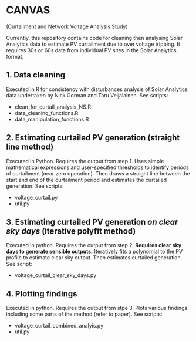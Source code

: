 # CANVAS
(Curtailment and Network Voltage Analysis Study)

Currently, this repository contains code for cleaning then analysing Solar Analytics data to estimate PV curtailment due to over voltage tripping.
It requires 30s or 60s data from individual PV sites in the Solar Analytics format.

## 1. Data cleaning

Executed in R for consistency with disturbances analysis of Solar Analytics data undertaken by Nick Gorman and Taru Veijalainen.
See scripts:
* clean_for_curtail_analysis_NS.R
* data_cleaning_functions.R
* data_manipulation_functions.R

## 2.  Estimating curtailed PV generation (straight line method)

Executed in Python. Requires the output from step 1. Uses simple mathematical expressions and user-specified thresholds to identify periods of curtailment (near zero operation). Then draws a straight line between the start and end of the curtailment period and estimates the curtailed generation. See scripts:

* voltage_curtail.py
* util.py


## 3. Estimating curtailed PV generation *on clear sky days* (iterative polyfit method)

Executed in python. Requires the output from step 2. **Requires clear sky days to generate sensible outputs.**
Iteratively fits a polynomial to the PV profile to estimate clear sky output. Then estimates curtailed generation. See script:

* voltage_curtail_clear_sky_days.py

## 4. Plotting findings

Executed in python. Requires the output from stpe 3. Plots various findings including some parts of the method (refer to paper). See scripts:

* voltage_curtail_combined_analyis.py
* util.py
